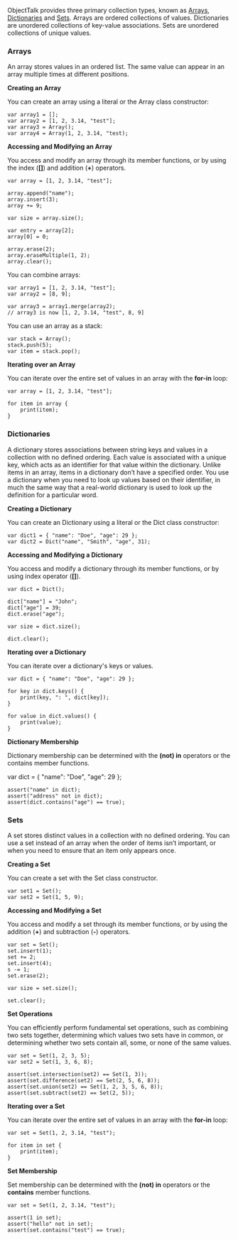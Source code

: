ObjectTalk provides three primary collection types, known as
[Arrays](reference.html#array),
[Dictionaries](reference.html#dict) and
[Sets](reference.html#set). Arrays are ordered collections of
values. Dictionaries are unordered collections of key-value associations.
Sets are unordered collections of unique values.

### Arrays

An array stores values in an ordered list. The same value can appear in
an array multiple times at different positions.

**Creating an Array**

You can create an array using a literal or the Array class constructor:

	var array1 = [];
	var array2 = [1, 2, 3.14, "test"];
	var array3 = Array();
	var array4 = Array(1, 2, 3.14, "test);

**Accessing and Modifying an Array**

You access and modify an array through its member functions, or by using
the index  (**[]**) and addition  (**+**) operators.

	var array = [1, 2, 3.14, "test"];

	array.append("name");
	array.insert(3);
	array += 9;

	var size = array.size();

	var entry = array[2];
	array[0] = 0;

	array.erase(2);
	array.eraseMultiple(1, 2);
	array.clear();

You can combine arrays:

	var array1 = [1, 2, 3.14, "test"];
	var array2 = [8, 9];

	var array3 = array1.merge(array2);
	// array3 is now [1, 2, 3.14, "test", 8, 9]

You can use an array as a stack:

	var stack = Array();
	stack.push(5);
	var item = stack.pop();

**Iterating over an Array**

You can iterate over the entire set of values in an array with the
**for-in** loop:

	var array = [1, 2, 3.14, "test"];

	for item in array {
		print(item);
	}

### Dictionaries

A dictionary stores associations between string keys and values in a
collection with no defined ordering. Each value is associated with a
unique key, which acts as an identifier for that value within the
dictionary. Unlike items in an array, items in a dictionary don’t have a
specified order. You use a dictionary when you need to look up values
based on their identifier, in much the same way that a real-world
dictionary is used to look up the definition for a particular word.

**Creating a Dictionary**

You can create an Dictionary using a literal or the Dict class
constructor:

	var dict1 = { "name": "Doe", "age": 29 };
	var dict2 = Dict("name", "Smith", "age", 31);

**Accessing and Modifying a Dictionary**

You access and modify a dictionary through its member functions, or by
using index operator (**[]**).

	var dict = Dict();

	dict["name"] = "John";
	dict["age"] = 39;
	dict.erase("age");

	var size = dict.size();

	dict.clear();

**Iterating over a Dictionary**

You can iterate over a dictionary's keys or values.

	var dict = { "name": "Doe", "age": 29 };

	for key in dict.keys() {
		print(key, ": ", dict[key]);
	}

	for value in dict.values() {
		print(value);
	}

**Dictionary Membership**

Dictionary membership can be determined with the **(not) in** operators
or the contains member functions.

var dict = { "name": "Doe", "age": 29 };

	assert("name" in dict);
	assert("address" not in dict);
	assert(dict.contains("age") == true);

### Sets

A set stores distinct values in a collection with no defined ordering.
You can use a set instead of an array when the order of items isn’t
important, or when you need to ensure that an item only appears once.

**Creating a Set**

You can create a set with the Set class constructor.

	var set1 = Set();
	var set2 = Set(1, 5, 9);

**Accessing and Modifying a Set**

You access and modify a set through its member functions, or by using the
addition (**+**) and subtraction (**-**) operators.

	var set = Set();
	set.insert(1);
	set += 2;
	set.insert(4);
	s -= 1;
	set.erase(2);

	var size = set.size();

	set.clear();

**Set Operations**

You can efficiently perform fundamental set operations, such as combining
two sets together, determining which values two sets have in common, or
determining whether two sets contain all, some, or none of the same values.

	var set = Set(1, 2, 3, 5);
	var set2 = Set(1, 3, 6, 8);

	assert(set.intersection(set2) == Set(1, 3));
	assert(set.difference(set2) == Set(2, 5, 6, 8));
	assert(set.union(set2) == Set(1, 2, 3, 5, 6, 8));
	assert(set.subtract(set2) == Set(2, 5));

**Iterating over a Set**

You can iterate over the entire set of values in an array with the
**for-in** loop:

	var set = Set(1, 2, 3.14, "test");

	for item in set {
		print(item);
	}

**Set Membership**

Set membership can be determined with the **(not) in** operators or the
**contains** member functions.

	var set = Set(1, 2, 3.14, "test");

	assert(1 in set);
	assert("hello" not in set);
	assert(set.contains("test") == true);
